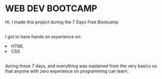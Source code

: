 # WEB DEV BOOTCAMP



Hi, I made this project during the 7 Days Free Bootcamp


<br>I got to have hands on experience on:

<li>HTML

<li>CSS

<br>during these 7 days, and everything was explained from the very basics so that anyone with zero experience on programming can learn.




  
